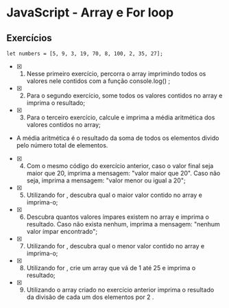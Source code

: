 # JavaScript - Array e For loop

## Exercícios

```
let numbers = [5, 9, 3, 19, 70, 8, 100, 2, 35, 27];
```

- [x] 1. Nesse primeiro exercício, percorra o array imprimindo todos os valores nele contidos com a função console.log() ;

- [x] 2. Para o segundo exercício, some todos os valores contidos no array e imprima o resultado;

- [x] 3. Para o terceiro exercício, calcule e imprima a média aritmética dos valores contidos no array;
* A média aritmética é o resultado da soma de todos os elementos divido pelo número total de elementos.

- [x] 4. Com o mesmo código do exercício anterior, caso o valor final seja maior que 20, imprima a mensagem: "valor maior que 20". Caso não seja, imprima a mensagem: "valor menor ou igual a 20";

- [x] 5. Utilizando for , descubra qual o maior valor contido no array e imprima-o;

- [x] 6. Descubra quantos valores ímpares existem no array e imprima o resultado. Caso não exista nenhum, imprima a mensagem: "nenhum valor ímpar encontrado";

- [x] 7. Utilizando for , descubra qual o menor valor contido no array e imprima-o;

- [x] 8. Utilizando for , crie um array que vá de 1 até 25 e imprima o resultado;

- [x] 9. Utilizando o array criado no exercício anterior imprima o resultado da divisão de cada um dos elementos por 2 .
